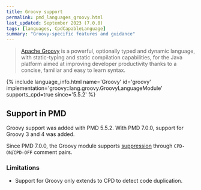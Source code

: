 ```yaml
---
title: Groovy support
permalink: pmd_languages_groovy.html
last_updated: September 2023 (7.0.0)
tags: [languages, CpdCapableLanguage]
summary: "Groovy-specific features and guidance"
---
```


> [Apache Groovy](https://groovy-lang.org/) is a powerful, optionally typed and dynamic language, with static-typing and
> static compilation capabilities, for the Java platform aimed at improving developer productivity thanks to a concise,
> familiar and easy to learn syntax.

{% include language_info.html name='Groovy' id='groovy' implementation='groovy::lang.groovy.GroovyLanguageModule' supports_cpd=true since='5.5.2' %}

## Support in PMD
Groovy support was added with PMD 5.5.2. With PMD 7.0.0, support for Groovy 3 and 4 was added.

Since PMD 7.0.0, the Groovy module supports [suppression](pmd_userdocs_cpd.html#suppression) through `CPD-ON`/`CPD-OFF` comment pairs.

### Limitations
- Support for Groovy only extends to CPD to detect code duplication.

